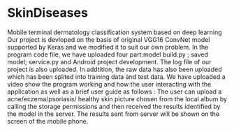 # SkinDiseases
Mobile terminal dermatology classification system based on deep learning
Our project is devloped on the basis of original VGG16 ConvNet model supported by Keras and we modified it to suit our own problem. In the program code file, we have uploaded four part:model build.py ; saved model; service.py and Android project development. The log file of our project is also uploaded.
In addtition, the raw data has also been uploaded which has been splited into training data and test data. 
We have uploaded a video show the program working and how the user interacting with the application as well as a brief user guide as follows : The user can upload a acne/eczema/psoriasis/ healthy skin picture chosen from the local album by calling the storage permissions and then received the results identified by the model in the server. The results sent from server will be shown on the screen of the mobile phone.
